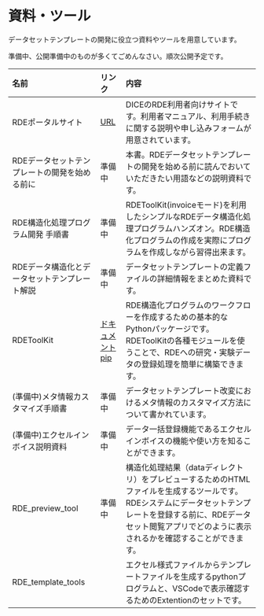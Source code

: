 # 資料・ツール

データセットテンプレートの開発に役立つ資料やツールを用意しています。

準備中、公開準備中のものが多くてごめんなさい。順次公開予定です。

| 名前 | リンク | 内容 |
|:---|:---|:---|
|RDEポータルサイト|[URL](https://dice.nims.go.jp/services/RDE/)|DICEのRDE利用者向けサイトです。利用者マニュアル、利用手続きに関する説明や申し込みフォームが用意されています。|
|RDEデータセットテンプレートの開発を始める前に|準備中|本書。RDEデータセットテンプレートの開発を始める前に読んでおいていただきたい用語などの説明資料です。|
|RDE構造化処理プログラム開発 手順書|準備中|RDEToolKit(invoiceモード)を利用したシンプルなRDEデータ構造化処理プログラムハンズオン。RDE構造化プログラムの作成を実際にプログラムを作成しながら習得出来ます。|
|RDEデータ構造化とデータセットテンプレート解説|準備中|データセットテンプレートの定義ファイルの詳細情報をまとめた資料です。|
|RDEToolKit|[ドキュメント](https://nims-mdpf.github.io/rdetoolkit/)<br>[pip](https://pypi.org/project/rdetoolkit/)|RDE構造化プログラムのワークフローを作成するための基本的なPythonパッケージです。RDEToolKitの各種モジュールを使うことで、RDEへの研究・実験データの登録処理を簡単に構築できます。|
|(準備中)メタ情報カスタマイズ手順書|準備中|データセットテンプレート改変におけるメタ情報のカスタマイズ方法について書かれています。|
|(準備中)エクセルインボイス説明資料|準備中|データ一括登録機能であるエクセルインボイスの機能や使い方を知ることができます。|
|RDE_preview_tool|準備中|構造化処理結果（dataディレクトリ）をプレビューするためのHTMLファイルを生成するツールです。RDEシステムにデータセットテンプレートを登録する前に、RDEデータセット閲覧アプリでどのように表示されるかを確認することができます。|
|RDE_template_tools||エクセル様式ファイルからテンプレートファイルを生成するpythonプログラムと、VSCodeで表示確認するためのExtentionのセットです。|
